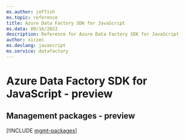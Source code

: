 ```yaml
---
ms.author: jeffish
ms.topic: reference
title: Azure Data Factory SDK for JavaScript
ms.data: 09/16/2022
description: Reference for Azure Data Factory SDK for JavaScript
author: xirzec
ms.devlang: javascript
ms.service: datafactory
---
```

# Azure Data Factory SDK for JavaScript - preview

## Management packages - preview
[!INCLUDE [mgmt-packages](data-factory-mgmt-index.md)]